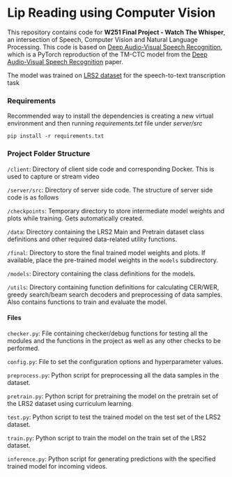 # Lip Reading using Computer Vision
<p>This repository contains code for <b>W251 Final Project - Watch The Whisper</b>, an intersection of Speech, Computer Vision and Natural Language Processing. This code is based on <a href="https://github.com/LordMartian/deep_avsr" rel="nofollow">Deep Audio-Visual Speech Recognition</a>, which is a PyTorch reproduction of the TM-CTC model from the <a href="https://arxiv.org/abs/1809.02108" rel="nofollow">Deep Audio-Visual Speech Recognition</a> paper.</p>

<p>The model was trained on <a href="http://www.robots.ox.ac.uk/~vgg/data/lip_reading/lrs2.html" rel="nofollow">LRS2 dataset</a> for the speech-to-text transcription task</p>

<h3>Requirements</h3>
Recommended way to install the dependencies is creating a new virtual environment and then running <i>requirements.txt</i> file under <i>server/src</i>

<code>pip install -r requirements.txt</code>

<h3>Project Folder Structure</h3>
<p><code>/client</code>: Directory of client side code and corresponding Docker. This is used to capture or stream video</p>
<p><code>/server/src</code>: Directory of server side code. The structure of server side code is as follows</p>
  
<p><code>/checkpoints</code>: Temporary directory to store intermediate model weights and plots while training. Gets automatically created.</p>
<p><code>/data</code>: Directory containing the LRS2 Main and Pretrain dataset class definitions and other required data-related utility functions.</p>
<p><code>/final</code>: Directory to store the final trained model weights and plots. If available, place the pre-trained model weights in the <code>models</code> subdirectory.</p>
<p><code>/models</code>: Directory containing the class definitions for the models.</p>
<p><code>/utils</code>: Directory containing function definitions for calculating CER/WER, greedy search/beam search decoders and preprocessing of data samples. Also contains functions to train and evaluate the model.</p>

<h4>Files</h4>
<p><code>checker.py</code>: File containing checker/debug functions for testing all the modules and the functions in the project as well as any other checks to be performed.</p>
<p><code>config.py</code>: File to set the configuration options and hyperparameter values.</p>
<p><code>preprocess.py</code>: Python script for preprocessing all the data samples in the dataset.</p>
<p><code>pretrain.py</code>: Python script for pretraining the model on the pretrain set of the LRS2 dataset using curriculum learning.</p>
<p><code>test.py</code>: Python script to test the trained model on the test set of the LRS2 dataset.</p>
<p><code>train.py</code>: Python script to train the model on the train set of the LRS2 dataset.</p>
<p><code>inference.py</code>: Python script for generating predictions with the specified trained model for incoming videos.</p>
